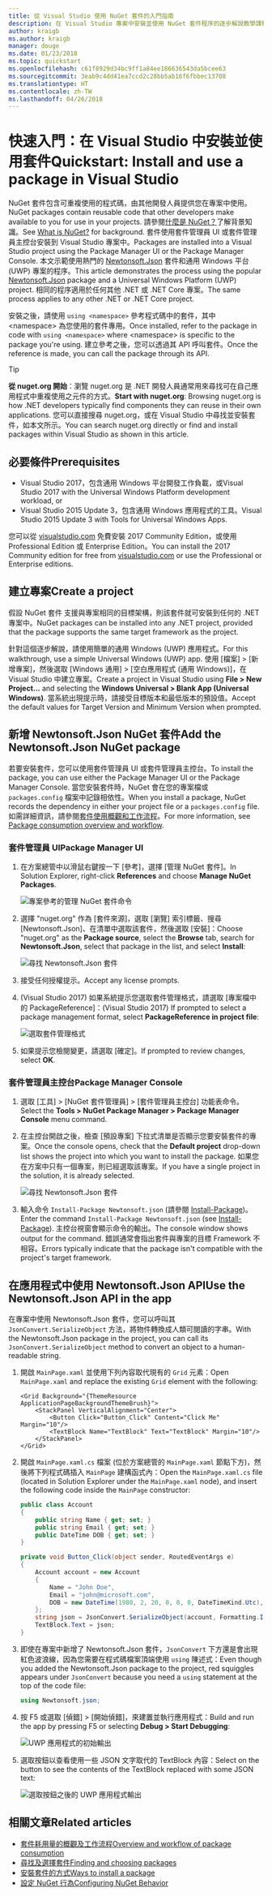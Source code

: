 ```yaml
---
title: 從 Visual Studio 使用 NuGet 套件的入門指南
description: 在 Visual Studio 專案中安裝並使用 NuGet 套件程序的逐步解說教學課程。
author: kraigb
ms.author: kraigb
manager: douge
ms.date: 01/23/2018
ms.topic: quickstart
ms.openlocfilehash: c61f8929d34bc9ff1a84ee186636543da5bcee63
ms.sourcegitcommit: 3eab9c4dd41ea7ccd2c28bb5ab16f6fbbec13708
ms.translationtype: HT
ms.contentlocale: zh-TW
ms.lasthandoff: 04/26/2018
---
```

# <a name="quickstart-install-and-use-a-package-in-visual-studio"></a><span data-ttu-id="d4e02-103">快速入門：在 Visual Studio 中安裝並使用套件</span><span class="sxs-lookup"><span data-stu-id="d4e02-103">Quickstart: Install and use a package in Visual Studio</span></span>

<span data-ttu-id="d4e02-104">NuGet 套件包含可重複使用的程式碼，由其他開發人員提供您在專案中使用。</span><span class="sxs-lookup"><span data-stu-id="d4e02-104">NuGet packages contain reusable code that other developers make available to you for use in your projects.</span></span> <span data-ttu-id="d4e02-105">請參閱[什麼是 NuGet？](../What-is-NuGet.md)了解背景知識。</span><span class="sxs-lookup"><span data-stu-id="d4e02-105">See [What is NuGet?](../What-is-NuGet.md) for background.</span></span> <span data-ttu-id="d4e02-106">套件使用套件管理員 UI 或套件管理員主控台安裝到 Visual Studio 專案中。</span><span class="sxs-lookup"><span data-stu-id="d4e02-106">Packages are installed into a Visual Studio project using the Package Manager UI or the Package Manager Console.</span></span> <span data-ttu-id="d4e02-107">本文示範使用熱門的 [Newtonsoft.Json](https://www.nuget.org/packages/Newtonsoft.Json/) 套件和通用 Windows 平台 (UWP) 專案的程序。</span><span class="sxs-lookup"><span data-stu-id="d4e02-107">This article demonstrates the process using the popular [Newtonsoft.Json](https://www.nuget.org/packages/Newtonsoft.Json/) package and a Universal Windows Platform (UWP) project.</span></span> <span data-ttu-id="d4e02-108">相同的程序適用於任何其他 .NET 或 .NET Core 專案。</span><span class="sxs-lookup"><span data-stu-id="d4e02-108">The same process applies to any other .NET or .NET Core project.</span></span>

<span data-ttu-id="d4e02-109">安裝之後，請使用 `using <namespace>` 參考程式碼中的套件，其中 \<namespace\> 為您使用的套件專用。</span><span class="sxs-lookup"><span data-stu-id="d4e02-109">Once installed, refer to the package in code with `using <namespace>` where \<namespace\> is specific to the package you're using.</span></span> <span data-ttu-id="d4e02-110">建立參考之後，您可以透過其 API 呼叫套件。</span><span class="sxs-lookup"><span data-stu-id="d4e02-110">Once the reference is made, you can call the package through its API.</span></span>

> [!Tip]
> <span data-ttu-id="d4e02-111">**從 nuget.org 開始**：瀏覽 nuget.org 是 .NET 開發人員通常用來尋找可在自己應用程式中重複使用之元件的方式。</span><span class="sxs-lookup"><span data-stu-id="d4e02-111">**Start with nuget.org**: Browsing nuget.org is how .NET developers typically find components they can reuse in their own applications.</span></span> <span data-ttu-id="d4e02-112">您可以直接搜尋 nuget.org，或在 Visual Studio 中尋找並安裝套件，如本文所示。</span><span class="sxs-lookup"><span data-stu-id="d4e02-112">You can search nuget.org directly or find and install packages within Visual Studio as shown in this article.</span></span>

## <a name="prerequisites"></a><span data-ttu-id="d4e02-113">必要條件</span><span class="sxs-lookup"><span data-stu-id="d4e02-113">Prerequisites</span></span>

- <span data-ttu-id="d4e02-114">Visual Studio 2017，包含通用 Windows 平台開發工作負載，或</span><span class="sxs-lookup"><span data-stu-id="d4e02-114">Visual Studio 2017 with the Universal Windows Platform development workload, or</span></span>
- <span data-ttu-id="d4e02-115">Visual Studio 2015 Update 3，包含通用 Windows 應用程式的工具。</span><span class="sxs-lookup"><span data-stu-id="d4e02-115">Visual Studio 2015 Update 3 with Tools for Universal Windows Apps.</span></span>

<span data-ttu-id="d4e02-116">您可以從 [visualstudio.com](https://www.visualstudio.com/) 免費安裝 2017 Community Edition，或使用 Professional Edition 或 Enterprise Edition。</span><span class="sxs-lookup"><span data-stu-id="d4e02-116">You can install the 2017 Community edition for free from [visualstudio.com](https://www.visualstudio.com/) or use the Professional or Enterprise editions.</span></span>

## <a name="create-a-project"></a><span data-ttu-id="d4e02-117">建立專案</span><span class="sxs-lookup"><span data-stu-id="d4e02-117">Create a project</span></span>

<span data-ttu-id="d4e02-118">假設 NuGet 套件 支援與專案相同的目標架構，則該套件就可安裝到任何的 .NET 專案中。</span><span class="sxs-lookup"><span data-stu-id="d4e02-118">NuGet packages can be installed into any .NET project, provided that the package supports the same target framework as the project.</span></span>

<span data-ttu-id="d4e02-119">針對這個逐步解說，請使用簡單的通用 Windows (UWP) 應用程式。</span><span class="sxs-lookup"><span data-stu-id="d4e02-119">For this walkthrough, use a simple Universal Windows (UWP) app.</span></span> <span data-ttu-id="d4e02-120">使用 [檔案] > [新增專案]，然後選取 [Windows 通用] > [空白應用程式 (通用 Windows)]，在 Visual Studio 中建立專案。</span><span class="sxs-lookup"><span data-stu-id="d4e02-120">Create a project in Visual Studio using **File > New Project...** and selecting the **Windows Universal > Blank App (Universal Windows)**.</span></span> <span data-ttu-id="d4e02-121">當系統出現提示時，請接受目標版本和最低版本的預設值。</span><span class="sxs-lookup"><span data-stu-id="d4e02-121">Accept the default values for Target Version and Minimum Version when prompted.</span></span>

## <a name="add-the-newtonsoftjson-nuget-package"></a><span data-ttu-id="d4e02-122">新增 Newtonsoft.Json NuGet 套件</span><span class="sxs-lookup"><span data-stu-id="d4e02-122">Add the Newtonsoft.Json NuGet package</span></span>

<span data-ttu-id="d4e02-123">若要安裝套件，您可以使用套件管理員 UI 或套件管理員主控台。</span><span class="sxs-lookup"><span data-stu-id="d4e02-123">To install the package, you can use either the Package Manager UI or the Package Manager Console.</span></span> <span data-ttu-id="d4e02-124">當您安裝套件時，NuGet 會在您的專案檔或 `packages.config` 檔案中記錄相依性。</span><span class="sxs-lookup"><span data-stu-id="d4e02-124">When you install a package, NuGet records the dependency in either your project file or a `packages.config` file.</span></span> <span data-ttu-id="d4e02-125">如需詳細資訊，請參閱[套件使用概觀和工作流程](../consume-packages/Overview-and-Workflow.md)。</span><span class="sxs-lookup"><span data-stu-id="d4e02-125">For more information, see [Package consumption overview and workflow](../consume-packages/Overview-and-Workflow.md).</span></span>

### <a name="package-manager-ui"></a><span data-ttu-id="d4e02-126">套件管理員 UI</span><span class="sxs-lookup"><span data-stu-id="d4e02-126">Package Manager UI</span></span>

1. <span data-ttu-id="d4e02-127">在方案總管中以滑鼠右鍵按一下 [參考]，選擇 [管理 NuGet 套件]。</span><span class="sxs-lookup"><span data-stu-id="d4e02-127">In Solution Explorer, right-click **References** and choose **Manage NuGet Packages**.</span></span>

    ![專案參考的管理 NuGet 套件命令](media/QS_Use-02-ManageNuGetPackages.png)

1. <span data-ttu-id="d4e02-129">選擇 "nuget.org" 作為 [套件來源]，選取 [瀏覽] 索引標籤、搜尋 [Newtonsoft.Json]、在清單中選取該套件，然後選取 [安裝]：</span><span class="sxs-lookup"><span data-stu-id="d4e02-129">Choose "nuget.org" as the **Package source**, select the **Browse** tab, search for **Newtonsoft.Json**, select that package in the list, and select **Install**:</span></span>

    ![尋找 Newtonsoft.Json 套件](media/QS_Use-03-NewtonsoftJson.png)

1. <span data-ttu-id="d4e02-131">接受任何授權提示。</span><span class="sxs-lookup"><span data-stu-id="d4e02-131">Accept any license prompts.</span></span>

1. <span data-ttu-id="d4e02-132">(Visual Studio 2017) 如果系統提示您選取套件管理格式，請選取 [專案檔中的 PackageReference]：</span><span class="sxs-lookup"><span data-stu-id="d4e02-132">(Visual Studio 2017) If prompted to select a package management format, select **PackageReference in project file**:</span></span>

    ![選取套件管理格式](media/QS_Use-03b-SelectFormat.png)

1. <span data-ttu-id="d4e02-134">如果提示您檢閱變更，請選取 [確定]。</span><span class="sxs-lookup"><span data-stu-id="d4e02-134">If prompted to review changes, select **OK**.</span></span>

### <a name="package-manager-console"></a><span data-ttu-id="d4e02-135">套件管理員主控台</span><span class="sxs-lookup"><span data-stu-id="d4e02-135">Package Manager Console</span></span>

1. <span data-ttu-id="d4e02-136">選取 [工具] > [NuGet 套件管理員] > [套件管理員主控台] 功能表命令。</span><span class="sxs-lookup"><span data-stu-id="d4e02-136">Select the **Tools > NuGet Package Manager > Package Manager Console** menu command.</span></span>

1. <span data-ttu-id="d4e02-137">在主控台開啟之後，檢查 [預設專案] 下拉式清單是否顯示您要安裝套件的專案。</span><span class="sxs-lookup"><span data-stu-id="d4e02-137">Once the console opens, check that the **Default project** drop-down list shows the project into which you want to install the package.</span></span> <span data-ttu-id="d4e02-138">如果您在方案中只有一個專案，則已經選取該專案。</span><span class="sxs-lookup"><span data-stu-id="d4e02-138">If you have a single project in the solution, it is already selected.</span></span>

    ![尋找 Newtonsoft.Json 套件](media/QS_Use-08-Console1.png)

1. <span data-ttu-id="d4e02-140">輸入命令 `Install-Package Newtonsoft.json` (請參閱 [Install-Package](../tools/ps-ref-install-package.md))。</span><span class="sxs-lookup"><span data-stu-id="d4e02-140">Enter the command `Install-Package Newtonsoft.json` (see [Install-Package](../tools/ps-ref-install-package.md)).</span></span> <span data-ttu-id="d4e02-141">主控台視窗會顯示命令的輸出。</span><span class="sxs-lookup"><span data-stu-id="d4e02-141">The console window shows output for the command.</span></span> <span data-ttu-id="d4e02-142">錯誤通常會指出套件與專案的目標 Framework 不相容。</span><span class="sxs-lookup"><span data-stu-id="d4e02-142">Errors typically indicate that the package isn't compatible with the project's target framework.</span></span>

## <a name="use-the-newtonsoftjson-api-in-the-app"></a><span data-ttu-id="d4e02-143">在應用程式中使用 Newtonsoft.Json API</span><span class="sxs-lookup"><span data-stu-id="d4e02-143">Use the Newtonsoft.Json API in the app</span></span>

<span data-ttu-id="d4e02-144">在專案中使用 Newtonsoft.Json 套件，您可以呼叫其 `JsonConvert.SerializeObject` 方法，將物件轉換成人類可閱讀的字串。</span><span class="sxs-lookup"><span data-stu-id="d4e02-144">With the Newtonsoft.Json package in the project, you can call its `JsonConvert.SerializeObject` method to convert an object to a human-readable string.</span></span>

1. <span data-ttu-id="d4e02-145">開啟 `MainPage.xaml` 並使用下列內容取代現有的 `Grid` 元素：</span><span class="sxs-lookup"><span data-stu-id="d4e02-145">Open `MainPage.xaml` and replace the existing `Grid` element with the following:</span></span>

    ```xaml
    <Grid Background="{ThemeResource ApplicationPageBackgroundThemeBrush}">
        <StackPanel VerticalAlignment="Center">
            <Button Click="Button_Click" Content="Click Me" Margin="10"/>
            <TextBlock Name="TextBlock" Text="TextBlock" Margin="10"/>
        </StackPanel>
    </Grid>
    ```

1. <span data-ttu-id="d4e02-146">開啟 `MainPage.xaml.cs` 檔案 (位於方案總管的 `MainPage.xaml` 節點下方)，然後將下列程式碼插入 `MainPage` 建構函式內：</span><span class="sxs-lookup"><span data-stu-id="d4e02-146">Open the `MainPage.xaml.cs` file (located in Solution Explorer under the `MainPage.xaml` node), and insert the following code inside the `MainPage` constructor:</span></span>

    ```cs
    public class Account
    {
        public string Name { get; set; }
        public string Email { get; set; }
        public DateTime DOB { get; set; }
    }

    private void Button_Click(object sender, RoutedEventArgs e)
    {
        Account account = new Account
        {
            Name = "John Doe",
            Email = "john@microsoft.com",
            DOB = new DateTime(1980, 2, 20, 0, 0, 0, DateTimeKind.Utc),
        };
        string json = JsonConvert.SerializeObject(account, Formatting.Indented);
        TextBlock.Text = json;
    }
    ```

1. <span data-ttu-id="d4e02-147">即使在專案中新增了 Newtonsoft.Json 套件，`JsonConvert` 下方還是會出現紅色波浪線，因為您需要在程式碼檔案頂端使用 `using` 陳述式：</span><span class="sxs-lookup"><span data-stu-id="d4e02-147">Even though you added the Newtonsoft.Json package to the project, red squiggles appears under `JsonConvert` because you need a `using` statement at the top of the code file:</span></span>

    ```cs
    using Newtonsoft.json;
    ```

1. <span data-ttu-id="d4e02-148">按 F5 或選取 [偵錯] > [開始偵錯]，來建置並執行應用程式：</span><span class="sxs-lookup"><span data-stu-id="d4e02-148">Build and run the app by pressing F5 or selecting **Debug > Start Debugging**:</span></span>

    ![UWP 應用程式的初始輸出](media/QS_Use-06-AppStart.png)

1. <span data-ttu-id="d4e02-150">選取按鈕以查看使用一些 JSON 文字取代的 TextBlock 內容：</span><span class="sxs-lookup"><span data-stu-id="d4e02-150">Select on the button to see the contents of the TextBlock replaced with some JSON text:</span></span>

    ![選取按鈕之後的 UWP 應用程式輸出](media/QS_Use-07-AppEnd.png)

## <a name="related-articles"></a><span data-ttu-id="d4e02-152">相關文章</span><span class="sxs-lookup"><span data-stu-id="d4e02-152">Related articles</span></span>

- [<span data-ttu-id="d4e02-153">套件耗用量的概觀及工作流程</span><span class="sxs-lookup"><span data-stu-id="d4e02-153">Overview and workflow of package consumption</span></span>](../consume-packages/overview-and-workflow.md)
- [<span data-ttu-id="d4e02-154">尋找及選擇套件</span><span class="sxs-lookup"><span data-stu-id="d4e02-154">Finding and choosing packages</span></span>](../consume-packages/finding-and-choosing-packages.md)
- [<span data-ttu-id="d4e02-155">安裝套件的方式</span><span class="sxs-lookup"><span data-stu-id="d4e02-155">Ways to install a package</span></span>](../consume-packages/ways-to-install-a-package.md)
- [<span data-ttu-id="d4e02-156">設定 NuGet 行為</span><span class="sxs-lookup"><span data-stu-id="d4e02-156">Configuring NuGet Behavior</span></span>](../consume-packages/configuring-nuget-behavior.md)
